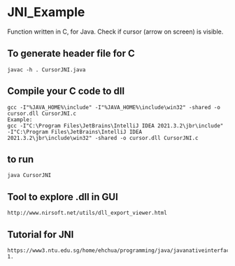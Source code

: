   # JNI_Example
Function written in C, for Java. Check if cursor (arrow on screen) is visible.

## To generate header file for C
    javac -h . CursorJNI.java

## Compile your C code to dll
    gcc -I"%JAVA_HOME%\include" -I"%JAVA_HOME%\include\win32" -shared -o cursor.dll CursorJNI.c
    Example:
    gcc -I"C:\Program Files\JetBrains\IntelliJ IDEA 2021.3.2\jbr\include" -I"C:\Program Files\JetBrains\IntelliJ IDEA 2021.3.2\jbr\include\win32" -shared -o cursor.dll CursorJNI.c

## to run
    java CursorJNI 

## Tool to explore .dll in GUI
    http://www.nirsoft.net/utils/dll_export_viewer.html

## Tutorial for JNI
    https://www3.ntu.edu.sg/home/ehchua/programming/java/javanativeinterface.html#zz-1.
